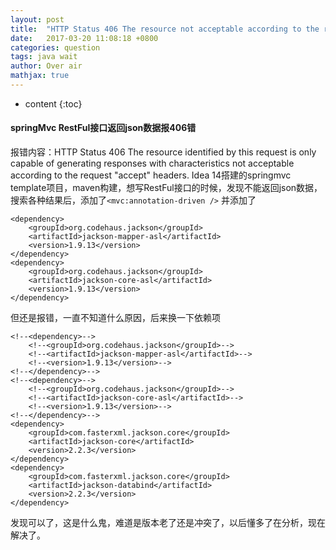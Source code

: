 ```yaml
---
layout: post
title:  "HTTP Status 406 The resource not acceptable according to the request 'accept' headers."
date:   2017-03-20 11:08:18 +0800
categories: question
tags: java wait
author: Over air
mathjax: true
---
```

* content
{:toc}

#### springMvc RestFul接口返回json数据报406错
报错内容：HTTP Status 406 The resource identified by this request is only capable of generating responses with characteristics not acceptable according to the request "accept" headers.
Idea 14搭建的springmvc template项目，maven构建，想写RestFul接口的时候，发现不能返回json数据，搜索各种结果后，添加了```<mvc:annotation-driven />```
并添加了
```
<dependency>
    <groupId>org.codehaus.jackson</groupId>
    <artifactId>jackson-mapper-asl</artifactId>
    <version>1.9.13</version>
</dependency>
<dependency>
    <groupId>org.codehaus.jackson</groupId>
    <artifactId>jackson-core-asl</artifactId>
    <version>1.9.13</version>
</dependency>
```
但还是报错，一直不知道什么原因，后来换一下依赖项
```
<!--<dependency>-->
    <!--<groupId>org.codehaus.jackson</groupId>-->
    <!--<artifactId>jackson-mapper-asl</artifactId>-->
    <!--<version>1.9.13</version>-->
<!--</dependency>-->
<!--<dependency>-->
    <!--<groupId>org.codehaus.jackson</groupId>-->
    <!--<artifactId>jackson-core-asl</artifactId>-->
    <!--<version>1.9.13</version>-->
<!--</dependency>-->
<dependency>
    <groupId>com.fasterxml.jackson.core</groupId>
    <artifactId>jackson-core</artifactId>
    <version>2.2.3</version>
</dependency>
<dependency>
    <groupId>com.fasterxml.jackson.core</groupId>
    <artifactId>jackson-databind</artifactId>
    <version>2.2.3</version>
</dependency>
```
发现可以了，这是什么鬼，难道是版本老了还是冲突了，以后懂多了在分析，现在解决了。
